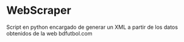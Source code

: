 # WebScraper
Script en python encargado de generar un XML a partir de los datos obtenidos de la web bdfutbol.com
